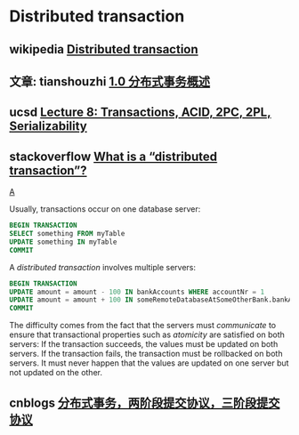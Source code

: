 # Distributed transaction

## wikipedia [Distributed transaction](https://en.wikipedia.org/wiki/Distributed_transaction)



## 文章: tianshouzhi [1.0 分布式事务概述](http://www.tianshouzhi.com/api/tutorials/distributed_transaction)



## ucsd [Lecture 8: Transactions, ACID, 2PC, 2PL, Serializability](https://cseweb.ucsd.edu/classes/sp16/cse291-e/applications/ln/lecture8.html)



## stackoverflow [What is a “distributed transaction”?](https://stackoverflow.com/questions/4217270/what-is-a-distributed-transaction)

[A](https://stackoverflow.com/a/4217349)

Usually, transactions occur on one database server:

```SQL
BEGIN TRANSACTION
SELECT something FROM myTable
UPDATE something IN myTable
COMMIT
```

A *distributed transaction* involves multiple servers:

```SQL
BEGIN TRANSACTION
UPDATE amount = amount - 100 IN bankAccounts WHERE accountNr = 1
UPDATE amount = amount + 100 IN someRemoteDatabaseAtSomeOtherBank.bankAccounts WHERE accountNr = 2
COMMIT
```

The difficulty comes from the fact that the servers must *communicate* to ensure that transactional properties such as *atomicity* are satisfied on both servers: If the transaction succeeds, the values must be updated on both servers. If the transaction fails, the transaction must be rollbacked on both servers. It must never happen that the values are updated on one server but not updated on the other.



## cnblogs [分布式事务，两阶段提交协议，三阶段提交协议](https://www.cnblogs.com/balfish/p/8658691.html)